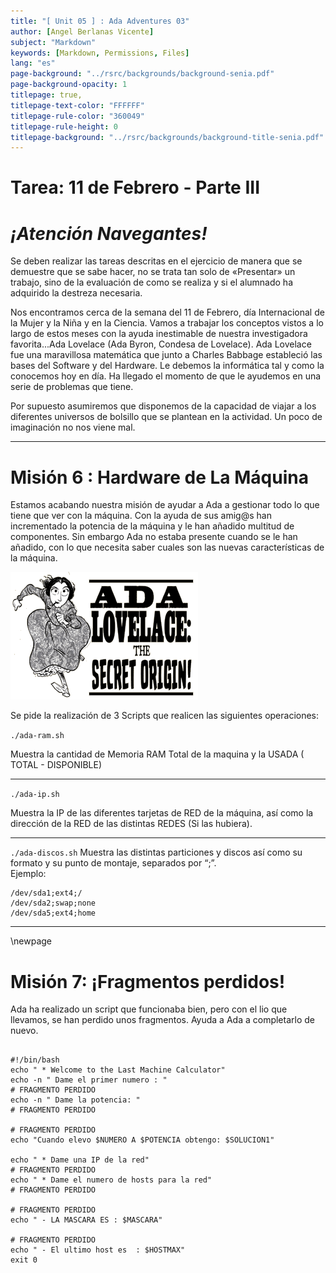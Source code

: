 ```yaml
---
title: "[ Unit 05 ] : Ada Adventures 03"
author: [Angel Berlanas Vicente]
subject: "Markdown"
keywords: [Markdown, Permissions, Files]
lang: "es"
page-background: "../rsrc/backgrounds/background-senia.pdf"
page-background-opacity: 1
titlepage: true,
titlepage-text-color: "FFFFFF"
titlepage-rule-color: "360049"
titlepage-rule-height: 0
titlepage-background: "../rsrc/backgrounds/background-title-senia.pdf"
---
```


# Tarea: 11 de Febrero - Parte III

# _¡Atención Navegantes!_
Se deben realizar las tareas descritas en el ejercicio de manera que se demuestre que se sabe hacer, no se trata tan solo de «Presentar» un trabajo, sino de la evaluación de como se realiza y si el alumnado ha adquirido la destreza necesaria.

Nos encontramos cerca de la semana del 11 de Febrero, día Internacional de la Mujer y la Niña y en la Ciencia. Vamos a trabajar los conceptos vistos a lo largo de estos meses con la ayuda inestimable de nuestra investigadora favorita...Ada Lovelace (Ada Byron, Condesa de Lovelace). 
Ada Lovelace fue una maravillosa matemática que junto a Charles Babbage estableció las bases del Software y del Hardware. Le debemos la informática tal y como la conocemos hoy en día. Ha llegado el momento de que le ayudemos en una serie de problemas que tiene.

Por supuesto asumiremos que disponemos de la capacidad de viajar a los diferentes universos de bolsillo que se plantean en la actividad. Un poco de imaginación no nos viene mal.

----

# Misión 6 : Hardware de La Máquina

Estamos acabando nuestra misión de ayudar a Ada a gestionar todo lo que tiene que ver con la máquina.
Con la ayuda de sus amig@s han incrementado la potencia de la máquina y le han añadido multitud de componentes. Sin embargo Ada no estaba presente cuando se le han añadido, con lo que necesita saber cuales son las nuevas características de la máquina.

![Ada 05](11DeFebrero_Ada/ada05.png)

Se pide la realización de 3 Scripts que realicen las siguientes operaciones:

`./ada-ram.sh `

Muestra la cantidad de Memoria RAM Total de la maquina y la USADA ( TOTAL - DISPONIBLE)

----

`./ada-ip.sh`

Muestra la IP de las diferentes tarjetas de RED de la máquina, así como la dirección de la RED de las distintas REDES (Si las hubiera).

----

`./ada-discos.sh`
Muestra las distintas particiones y discos así como su formato y su punto de montaje, separados por “;”.  
Ejemplo:

```shell
/dev/sda1;ext4;/
/dev/sda2;swap;none
/dev/sda5;ext4;home
```

----

\newpage

# Misión 7: ¡Fragmentos perdidos!

Ada ha realizado un script que funcionaba bien, pero con el lio que llevamos, se han perdido unos fragmentos. Ayuda a Ada a completarlo de nuevo.

```shell

#!/bin/bash
echo " * Welcome to the Last Machine Calculator"
echo -n " Dame el primer numero : "
# FRAGMENTO PERDIDO
echo -n " Dame la potencia: "
# FRAGMENTO PERDIDO

# FRAGMENTO PERDIDO
echo "Cuando elevo $NUMERO A $POTENCIA obtengo: $SOLUCION1"

echo " * Dame una IP de la red"
# FRAGMENTO PERDIDO
echo " * Dame el numero de hosts para la red"
# FRAGMENTO PERDIDO

# FRAGMENTO PERDIDO
echo " - LA MASCARA ES : $MASCARA"

# FRAGMENTO PERDIDO
echo " - El ultimo host es  : $HOSTMAX"
exit 0

```
